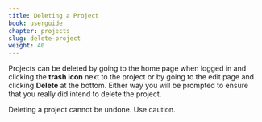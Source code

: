```yaml
---
title: Deleting a Project
book: userguide
chapter: projects
slug: delete-project
weight: 40
---
```

<p>Projects can be deleted by going to the home page when logged in and clicking the <strong>trash icon</strong> next to the project or by going to the edit page and clicking <strong>Delete</strong> at the bottom. Either way you will be prompted to ensure that you really did intend to delete the project.</p>
<p class="warning">Deleting a project cannot be undone. Use caution.</p>
